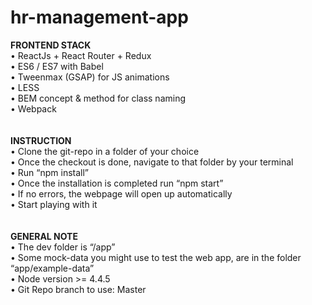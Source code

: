 # hr-management-app
<strong>FRONTEND STACK</strong><br />
• ReactJs + React Router + Redux<br />
• ES6 / ES7 with Babel<br />
• Tweenmax (GSAP) for JS animations<br />
• LESS<br />
• BEM concept & method for class naming<br />
• Webpack<br />
<br /><br />
<strong>INSTRUCTION</strong><br />
• Clone the git-repo in a folder of your choice<br />
• Once the checkout is done, navigate to that folder by your terminal<br />
• Run “npm install”<br />
• Once the installation is completed run “npm start”<br />
• If no errors, the webpage will open up automatically<br />
• Start playing with it<br />
<br /><br />
<strong>GENERAL NOTE</strong><br />
• The dev folder is “/app”<br />
• Some mock-data you might use to test the web app, are in the folder “app/example-data”<br />
• Node version >= 4.4.5<br />
• Git Repo branch to use: Master<br />
